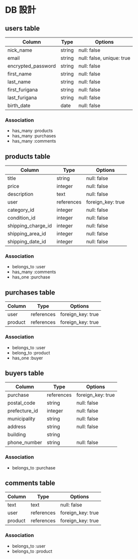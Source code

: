 # DB 設計

## users table

| Column             | Type         | Options                   |
|--------------------|--------------|---------------------------|
| nick_name          | string       | null: false               |
| email              | string       | null: false, unique: true |
| encrypted_password | string       | null: false               |
| first_name         | string       | null: false               |
| last_name          | string       | null: false               |
| first_furigana     | string       | null: false               |
| last_furigana      | string       | null: false               |
| birth_date         | date         | null: false               |

### Association

* has_many :products
* has_many :purchases
* has_many :comments

## products table

| Column               | Type       | Options           |
|----------------------|------------|-------------------|
| title                | string     | null: false       |
| price                | integer    | null: false       |
| description          | text       | null: false       |
| user                 | references | foreign_key: true |
| category_id          | integer    | null: false       |
| condition_id         | integer    | null: false       |
| shipping_charge_id   | integer    | null: false       |
| shipping_area_id     | integer    | null: false       |
| shipping_date_id     | integer    | null: false       |

### Association

- belongs_to :user
- has_many :comments
- has_one :purchase

## purchases table

| Column             | Type        | Options            |
|--------------------|-------------|--------------------|
| user               | references  | foreign_key: true  |
| product            | references  | foreign_key: true  |

### Association

- belongs_to :user
- belong_to  :product
- has_one :buyer

## buyers table

| Column               | Type       | Options           |
|----------------------|------------|-------------------|
| purchase             | references | foreign_key: true |
| postal_code          | string     | null: false       |
| prefecture_id        | integer    | null: false       |
| municipality         | string     | null: false       |
| address              | string     | null: false       |
| building             | string     |                   |
| phone_number         | string     | null: false       |

### Association

- belongs_to :purchase

## comments table

| Column      | Type       | Options           |
|-------------|------------|-------------------|
| text        | text       | null: false       |
| user        | references | foreign_key: true |
| product     | references | foreign_key: true |

### Association

- belongs_to :user
- belongs_to :product